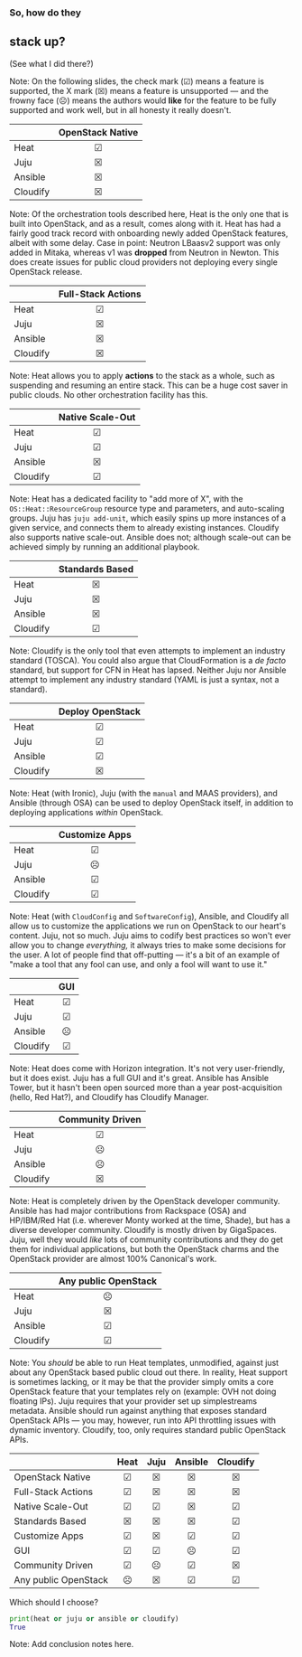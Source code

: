 ### So, how do they
## stack up?
(See what I did there?)

Note: On the following slides, the check mark (☑) means a feature is
supported, the X mark (☒) means a feature is unsupported — and the
frowny face (☹) means the authors would **like** for the feature to be
fully supported and work well, but in all honesty it really doesn't.


|          | OpenStack Native      |
| -------- |:---------------------:|
| Heat     | ☑                    |
| Juju     | ☒                    |
| Ansible  | ☒                    |
| Cloudify | ☒                    |

Note: Of the orchestration tools described here, Heat is the only one
that is built into OpenStack, and as a result, comes along with
it. Heat has had a fairly good track record with onboarding newly
added OpenStack features, albeit with some delay. Case in point:
Neutron LBaasv2 support was only added in Mitaka, whereas v1 was
**dropped** from Neutron in Newton. This does create issues for public
cloud providers not deploying every single OpenStack release.


|          | Full-Stack Actions    |
| -------- |:---------------------:|
| Heat     | ☑                    |
| Juju     | ☒                    |
| Ansible  | ☒                    |
| Cloudify | ☒                    |

Note: Heat allows you to apply **actions** to the stack as a whole,
such as suspending and resuming an entire stack. This can be a huge
cost saver in public clouds. No other orchestration facility has this.


|          | Native Scale-Out      |
| -------- |:---------------------:|
| Heat     | ☑                    |
| Juju     | ☑                    |
| Ansible  | ☒                    |
| Cloudify | ☑                    |

Note: Heat has a dedicated facility to "add more of X", with the
`OS::Heat::ResourceGroup` resource type and parameters, and
auto-scaling groups. Juju has `juju add-unit`, which easily spins up
more instances of a given service, and connects them to already
existing instances. Cloudify also supports native scale-out. Ansible
does not; although scale-out can be achieved simply by running an
additional playbook.


|          | Standards Based       |
| -------- |:---------------------:|
| Heat     | ☒                    |
| Juju     | ☒                    |
| Ansible  | ☒                    |
| Cloudify | ☑                    |

Note: Cloudify is the only tool that even attempts to implement an
industry standard (TOSCA). You could also argue that CloudFormation is
a _de facto_ standard, but support for CFN in Heat has lapsed. Neither
Juju nor Ansible attempt to implement any industry standard (YAML is
just a syntax, not a standard).


|          | Deploy OpenStack      |
| -------- |:---------------------:|
| Heat     | ☑                    |
| Juju     | ☑                    |
| Ansible  | ☑                    |
| Cloudify | ☒                    |

Note: Heat (with Ironic), Juju (with the `manual` and MAAS providers),
and Ansible (through OSA) can be used to deploy OpenStack itself, in
addition to deploying applications _within_ OpenStack.


|          | Customize Apps        |
| -------- |:---------------------:|
| Heat     | ☑                    |
| Juju     | ☹                    |
| Ansible  | ☑                    |
| Cloudify | ☑                    |

Note: Heat (with `CloudConfig` and `SoftwareConfig`), Ansible, and
Cloudify all allow us to customize the applications we run on
OpenStack to our heart's content. Juju, not so much. Juju aims to
codify best practices so won't ever allow you to change _everything,_
it always tries to make some decisions for the user. A lot of people
find that off-putting — it's a bit of an example of "make a tool that
any fool can use, and only a fool will want to use it."


|          | GUI                   |
| -------- |:---------------------:|
| Heat     | ☑                    |
| Juju     | ☑                    |
| Ansible  | ☹                    |
| Cloudify | ☑                    |

Note: Heat does come with Horizon integration. It's not very
user-friendly, but it does exist. Juju has a full GUI and it's
great. Ansible has Ansible Tower, but it hasn't been open sourced more
than a year post-acquisition (hello, Red Hat?), and Cloudify has
Cloudify Manager.


|          | Community Driven      |
| -------- |:---------------------:|
| Heat     | ☑                    |
| Juju     | ☹                    |
| Ansible  | ☹                    |
| Cloudify | ☒                    |

Note: Heat is completely driven by the OpenStack developer
community. Ansible has had major contributions from Rackspace (OSA)
and HP/IBM/Red Hat (i.e. wherever Monty worked at the time, Shade),
but has a diverse developer community. Cloudify is mostly driven by
GigaSpaces. Juju, well they would _like_ lots of community
contributions and they do get them for individual applications, but
both the OpenStack charms and the OpenStack provider are almost 100%
Canonical's work.


|          | Any public OpenStack  |
| -------- |:---------------------:|
| Heat     | ☹                    |
| Juju     | ☒                    |
| Ansible  | ☑                    |
| Cloudify | ☑                    |

Note: You _should_ be able to run Heat templates, unmodified, against
just about any OpenStack based public cloud out there. In reality,
Heat support is sometimes lacking, or it may be that the provider
simply omits a core OpenStack feature that your templates rely on
(example: OVH not doing floating IPs). Juju requires that your
provider set up simplestreams metadata. Ansible should run against
anything that exposes standard OpenStack APIs — you may, however, run
into API throttling issues with dynamic inventory. Cloudify, too, only
requires standard public OpenStack APIs.


<!-- .slide: data-background-image="images/matrix.gif" data-background-size="cover" -->



|                        | Heat      | Juju      | Ansible   | Cloudify  |
| ---------------------- |:---------:|:---------:|:---------:|:---------:|
| OpenStack Native       | ☑        | ☒        | ☒        | ☒        |
| Full-Stack Actions     | ☑        | ☒        | ☒        | ☒        |
| Native Scale-Out       | ☑        | ☑        | ☒        | ☑        |
| Standards Based        | ☒        | ☒        | ☒        | ☑        |
| Customize Apps         | ☑        | ☒        | ☑        | ☑        |
| GUI                    | ☑        | ☑        | ☹        | ☑        |
| Community Driven       | ☑        | ☹        | ☑        | ☒        |
| Any public OpenStack   | ☹        | ☒        | ☑        | ☑        |


Which should I choose?

```python
print(heat or juju or ansible or cloudify)
True
```


<!-- .slide: data-background-image="images/by-sa.svg" data-background-size="contain" -->

Note: Add conclusion notes here.
